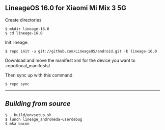 LineageOS 16.0 for Xiaomi Mi Mix 3 5G
------------------------------------

Create directories

	$ mkdir lineage-16.0
	$ cd lineage-16.0

Init lineage:

	$ repo init -u git://github.com/LineageOS/android.git -b lineage-16.0
  

Download and move the manifest xml for the device you want to .repo/local_manifests/

Then sync up with this command:

	$ repo sync

-------------
 
_Building from source_
---------------

	$ . build/envsetup.sh
	$ lunch lineage_andromeda-userdebug
	$ mka bacon
